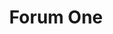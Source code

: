 ---
layout: work-single
title: Forum One
year: 2014
link: "http://forumone.com"
image: forum-one.jpg
tags: Wordpress
description: 
role:  Front-End Developer
published: false
---